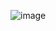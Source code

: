 ![image](https://user-images.githubusercontent.com/59770659/193729908-44940f4c-0210-4ded-b0ba-b61b4e554045.png)
